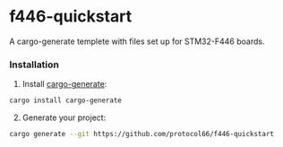 # f446-quickstart

A cargo-generate templete with files set up for STM32-F446 boards.

### Installation

1. Install [cargo-generate](https://github.com/ashleygwilliams/cargo-generate):
```bash
cargo install cargo-generate
```
2. Generate your project:
```bash
cargo generate --git https://github.com/protocol66/f446-quickstart
```
